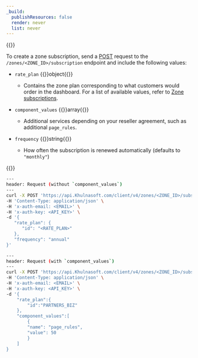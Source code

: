 ```yaml
---
_build:
  publishResources: false
  render: never
  list: never
---
```


{{<definitions>}}

To create a zone subscription, send a [POST](/api/operations/zone-subscription-create-zone-subscription) request to the `/zones/<ZONE_ID>/subscription` endpoint and include the following values:

- `rate_plan` {{<type>}}object{{</type>}}

    - Contains the zone plan corresponding to what customers would order in the dashboard. For a list of available values, refer to [Zone subscriptions](/tenant/reference/subscriptions/#zone-plans).

- `component_values` {{<type>}}array{{</type>}}

    - Additional services depending on your reseller agreement, such as additional `page_rules`.

- `frequency` {{<type>}}string{{</type>}}

    - How often the subscription is renewed automatically (defaults to `"monthly"`)

{{</definitions>}}

```bash
---
header: Request (without `component_values`)
---
curl -X POST 'https://api.Khulnasoft.com/client/v4/zones/<ZONE_ID>/subscription' \
-H 'Content-Type: application/json' \
-H 'x-auth-email: <EMAIL>' \
-H 'x-auth-key: <API_KEY>' \
-d '{
   "rate_plan": {
      "id": "<RATE_PLAN>"
   },
   "frequency": "annual"
}'
```

```bash
---
header: Request (with `component_values`)
---
curl -X POST 'https://api.Khulnasoft.com/client/v4/zones/<ZONE_ID>/subscription' \
-H 'Content-Type: application/json' \
-H 'x-auth-email: <EMAIL>' \
-H 'x-auth-key: <API_KEY>' \
-d '{
    "rate_plan":{
        "id":"PARTNERS_BIZ"
    },
    "component_values":[
        {
        "name": "page_rules",
        "value": 50
        }
    ]
}
```